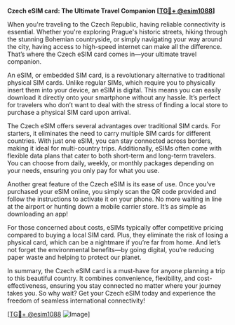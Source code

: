 **Czech eSIM card: The Ultimate Travel Companion [[TG💪+ @esim1088](https://t.me/s/esim1088)]**

When you're traveling to the Czech Republic, having reliable connectivity is essential. Whether you're exploring Prague's historic streets, hiking through the stunning Bohemian countryside, or simply navigating your way around the city, having access to high-speed internet can make all the difference. That’s where the Czech eSIM card comes in—your ultimate travel companion.

An eSIM, or embedded SIM card, is a revolutionary alternative to traditional physical SIM cards. Unlike regular SIMs, which require you to physically insert them into your device, an eSIM is digital. This means you can easily download it directly onto your smartphone without any hassle. It’s perfect for travelers who don’t want to deal with the stress of finding a local store to purchase a physical SIM card upon arrival.

The Czech eSIM offers several advantages over traditional SIM cards. For starters, it eliminates the need to carry multiple SIM cards for different countries. With just one eSIM, you can stay connected across borders, making it ideal for multi-country trips. Additionally, eSIMs often come with flexible data plans that cater to both short-term and long-term travelers. You can choose from daily, weekly, or monthly packages depending on your needs, ensuring you only pay for what you use.

Another great feature of the Czech eSIM is its ease of use. Once you’ve purchased your eSIM online, you simply scan the QR code provided and follow the instructions to activate it on your phone. No more waiting in line at the airport or hunting down a mobile carrier store. It’s as simple as downloading an app!

For those concerned about costs, eSIMs typically offer competitive pricing compared to buying a local SIM card. Plus, they eliminate the risk of losing a physical card, which can be a nightmare if you’re far from home. And let’s not forget the environmental benefits—by going digital, you’re reducing paper waste and helping to protect our planet.

In summary, the Czech eSIM card is a must-have for anyone planning a trip to this beautiful country. It combines convenience, flexibility, and cost-effectiveness, ensuring you stay connected no matter where your journey takes you. So why wait? Get your Czech eSIM today and experience the freedom of seamless international connectivity! 

[[TG💪+ @esim1088](https://t.me/s/esim1088) ![Image](https://i.postimg.cc/Y0z9fWf4/image.png)]